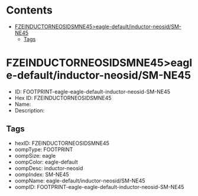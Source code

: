 



Contents
========

* [FZEINDUCTORNEOSIDSMNE45>eagle-default/inductor-neosid/SM-NE45](#fzeinductorneosidsmne45eagle-defaultinductor-neosidsm-ne45)
	* [Tags](#tags)

# FZEINDUCTORNEOSIDSMNE45>eagle-default/inductor-neosid/SM-NE45

- ID: FOOTPRINT-eagle-eagle-default-inductor-neosid-SM-NE45
- Hex ID: FZEINDUCTORNEOSIDSMNE45
- Name: 
- Description: 

## Tags

- hexID: FZEINDUCTORNEOSIDSMNE45
- oompType: FOOTPRINT
- oompSize: eagle
- oompColor: eagle-default
- oompDesc: inductor-neosid
- oompIndex: SM-NE45
- oompName: eagle-default/inductor-neosid/SM-NE45
- oompID: FOOTPRINT-eagle-eagle-default-inductor-neosid-SM-NE45
